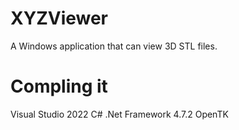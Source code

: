 # XYZViewer
A Windows application that can view 3D STL files.

Compling it
===========
Visual Studio 2022
C#
.Net Framework 4.7.2
OpenTK